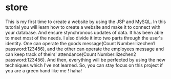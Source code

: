 # store
This is my first time to create a website by using the JSP and MySQL. In this tutorial you will learn how to create a website and make it to connect with your database. And ensure stynchronous updates of data. It has been able to meet most of the needs. I also divide it into two parts through the user's identity. One can operate the goods message(Count Number:lizechen1 password:123456), and the other can operate the employees message and can  keep track of theirs' attendance(Count Number:lizechen2 password:123456). 
And then, everything will be perfected by using the new techniques which I've not learned. So, you can stay focus on this project if you are a green hand like me ! haha!
